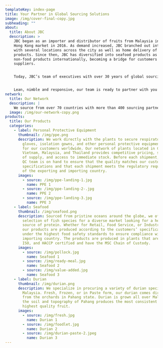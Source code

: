 ```yaml
---
templateKey: index-page
title: Your Partner in Global Sourcing Solutions
image: /img/cover-final-copy.jpg
subheading: ""
about:
  title: About JBC
  description: >
    JBC began as an importer and distributor of fruits from Malaysia into the
    Hong Kong market in 2016. As demand increased, JBC branched out into retail
    with several locations across the city as well as home delivery of its
    products. Since then, JBC has diversified into seafood products as well as
    non-food products internationally, becoming a bridge for customers and
    suppliers. 


    Today, JBC’s team of executives with over 30 years of global sourcing and processing experience is uniquely positioned to serve the diverse needs of an international clientele in both food and non-food sectors. Each customer is unique and is focused on its own set of opportunities. With our extensive knowledge in sourcing, processing, R&D, Quality Control, and supply chain management, we work hand in hand with you to help you capitalize on, and profit from those opportunities.


    Lean, nimble and responsive, our team is ready to partner with you to help grow your business.
network:
  title: Our Network
  description: |
    We source from over 70 countries with more than 400 sourcing partners
  image: /img/our-network-copy.png
products:
  title: Our Products
  categories:
    - label: Personal Protective Equipment
      thumbnail: /img/ppe.png
      description: We work directly with the plants to secure respirators, face masks,
        gloves, isolation gowns, and other personal protective equipment (PPE)
        for our customers worldwide. Our network of plants located in China,
        Vietnam, Malaysia, and Thailand provides competitive pricing, stability
        of supply, and access to immediate stock. Before each shipment, our own
        QC team is on hand to ensure that the quality matches our customers’
        specifications and that each shipment meets the regulatory requirements
        of the exporting and importing country.
      images:
        - source: /img/ppe-landing-1.jpg
          name: PPE 1
        - source: /img/ppe-landing-2-.jpg
          name: PPE 2
        - source: /img/ppe-landing-3.jpg
          name: PPE 3
    - label: Seafood
      thumbnail: /img/seafood.png
      description: Sourced from pristine oceans around the globe, we offer a large
        selection of fish species for a diverse market looking for a healthy
        source of protein. Whether for Retail, Food Service, or Industrial use
        our products are produced according to the customers’ specifications and
        under the highest food safety standards to ensure compliance with the
        importing country. The products are produced in plants that are BRC,
        ISO, and HACCP certified and have the MSC Chain of Custody.
      images:
        - source: /img/pollock.jpg
          name: Seafood 1
        - source: /img/ready-meal.jpg
          name: Seafood 2
        - source: /img/value-added.jpg
          name: Seafood 3
    - label: Durian
      thumbnail: /img/durian.png
      description: We specialize in procuring a variety of durian species from
        Malaysia. Fresh, Frozen, or in Paste form, our durian comes directly
        from the orchards in Pahang state. Durian is grown all over Malaysia but
        the soil and topography of Pahang produces the most consistent and
        highest quality fruit.
      images:
        - source: /img/fresh.jpg
          name: Durian 1
        - source: /img/foodlet.jpg
          name: Durian 2
        - source: /img/durian-paste-2.jpeg
          name: Durian 3
---
```


